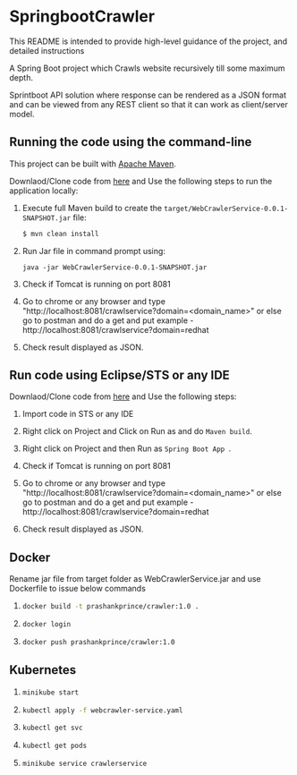 # SpringbootCrawler

This README is intended to provide high-level guidance of the project, and detailed instructions

A Spring Boot project which Crawls website recursively till some maximum depth. 

Sprintboot API solution where response can be rendered as a JSON format and can be viewed from any REST client so that it can work as client/server model.

## Running the code using the command-line

This project can be built with [Apache Maven](http://maven.apache.org/).

Downlaod/Clone code from [here](https://github.com/prashankprince/SpringbootCrawler) and Use the following steps to run the application locally:

1. Execute full Maven build to create the `target/WebCrawlerService-0.0.1-SNAPSHOT.jar` file:

    ```bash
    $ mvn clean install
    ```
    
2. Run Jar file in command prompt using:

    ````
    java -jar WebCrawlerService-0.0.1-SNAPSHOT.jar
    ````
    
3. Check if Tomcat is running on port 8081

4. Go to chrome or any browser and type "http://localhost:8081/crawlservice?domain=<domain_name>" or else go to postman and do a get and 
put example - http://localhost:8081/crawlservice?domain=redhat

5. Check result displayed as JSON.

## Run code using Eclipse/STS or any IDE

Downlaod/Clone code from [here](https://github.com/prashankprince/SpringbootCrawler) and Use the following steps:

1. Import code in STS or any IDE

2. Right click on Project and Click on Run as and do `Maven build`.

3. Right click on Project and then Run as `Spring Boot App `.

4. Check if Tomcat is running on port 8081

5. Go to chrome or any browser and type "http://localhost:8081/crawlservice?domain=<domain_name>" or else go to postman and do a get and 
put example - http://localhost:8081/crawlservice?domain=redhat

6. Check result displayed as JSON.

## Docker

Rename jar file from target folder as WebCrawlerService.jar and use Dockerfile to issue below commands

1.
    ```bash
    docker build -t prashankprince/crawler:1.0 .
    ```
2.
    ```bash
    docker login
    ```
3.  
    ```bash
    docker push prashankprince/crawler:1.0
    ```
    
## Kubernetes


1.
    ```bash
    minikube start
    ```
2.
    ```bash
    kubectl apply -f webcrawler-service.yaml
    ```
3.
    ```bash
    kubectl get svc
    ```
4.
    ```bash
    kubectl get pods
    ```
5.
    ```bash
    minikube service crawlerservice
    ```

     



